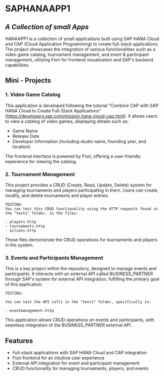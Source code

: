 # SAPHANAAPP1
## _A Collection of small Apps_




HANAAPP1 is a collection of small applications built using SAP HANA Cloud and CAP (Cloud Application Programming) to create full-stack applications. The project showcases the integration of various functionalities such as a video game catalog, tournament management, and event & participant management, utilizing Fiori for frontend visualization and SAP's backend capabilities.



## Mini - Projects

### 1. Video Game Catalog


This application is developed following the tutorial "Combine CAP with SAP HANA Cloud to Create Full-Stack Applications" (https://developers.sap.com/mission.hana-cloud-cap.html). 
It allows users to view a catalog of video games, displaying details such as:
- Game Name
- Release Date
- Developer Information (including studio name, founding year, and location)

The frontend interface is powered by Fiori, offering a user-friendly experience for viewing the catalog.


### 2. Tournament Management

This project provides a CRUD (Create, Read, Update, Delete) system for managing tournaments and players participating in them. Users can create, modify, and delete tournaments and player entries.

```
TESTING:
You can test this CRUD functionality using the HTTP requests found in the "tests" folder, in the files:

- players.http
- tournaments.http
- actions.http
```

These files demonstrate the CRUD operations for tournaments and players in the system.

### 3. Events and Participants Management

This is a key project within the repository, designed to manage events and participants. It interacts with an external API called BUSINESS_PARTNER through SAP's system for external API integration, fulfilling the primary goal of this application.

```
TESTING:

You can test the API calls in the "tests" folder, specifically in:

- eventmanagement.http
```

This application allows CRUD operations on events and participants, with seamless integration of the BUSINESS_PARTNER external API.

## Features


- Full-stack applications with SAP HANA Cloud and CAP integration
- Fiori frontend for an intuitive user experience
- External API integration for event and participant management
- CRUD functionality for managing tournaments, players, and events

